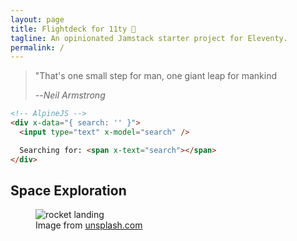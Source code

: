 ```yaml
---
layout: page
title: Flightdeck for 11ty 🚀
tagline: An opinionated Jamstack starter project for Eleventy.
permalink: /
---
```


> "That's one small step for man, one giant leap for mankind
>
> --<cite>Neil Armstrong</cite>

```html
<!-- AlpineJS -->
<div x-data="{ search: '' }">
  <input type="text" x-model="search" />

  Searching for: <span x-text="search"></span>
</div>
```

## Space Exploration

<figure>
  <img
    src="/assets/images/spacex/testing.jpeg"
    alt="rocket landing"
  />
  <figcaption>
    Image from
    <a href="https://unsplash.com/photos/MEW1f-yu2KI" target="_blank">unsplash.com</a>
  </figcaption>
</figure>

